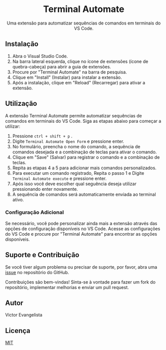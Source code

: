 <h1 align="center">Terminal Automate</h1>

<p align="center">
  Uma extensão para automatizar sequências de comandos em terminais do VS Code.
</p>

## Instalação

1. Abra o Visual Studio Code.
2. Na barra lateral esquerda, clique no ícone de extensões (ícone de quebra-cabeça) para abrir a guia de extensões.
3. Procure por "Terminal Automate" na barra de pesquisa.
4. Clique em "Install" (Instalar) para instalar a extensão.
5. Após a instalação, clique em "Reload" (Recarregar) para ativar a extensão.

## Utilização

A extensão Terminal Automate permite automatizar sequências de comandos em terminais do VS Code. Siga as etapas abaixo para começar a utilizar:

1. Pressione `ctrl + shift + p` .
2. Digite `Terminal Automate Open Form` e pressione enter.
4. No formulário, preencha o nome do comando, a sequência de comandos desejada e a combinação de teclas para ativar o comando.
5. Clique em "Save" (Salvar) para registrar o comando e a combinação de teclas.
6. Repita as etapas 4 a 5 para adicionar mais comandos personalizados.
7. Para executar um comando registrado, Repita o passo 1 e Digite `Terminal Automate execute` e pressione enter.
8. Após isso você deve escolher qual seguência deseja utilizar pressionando enter novamente.
9. A sequência de comandos será automaticamente enviada ao terminal ativo.

### Configuração Adicional

Se necessário, você pode personalizar ainda mais a extensão através das opções de configuração disponíveis no VS Code. Acesse as configurações do VS Code e procure por "Terminal Automate" para encontrar as opções disponíveis.

## Suporte e Contribuição

Se você tiver algum problema ou precisar de suporte, por favor, abra uma [issue](https://github.com/victorcesae/terminal-automate/issues) no repositório do GitHub.

Contribuições são bem-vindas! Sinta-se à vontade para fazer um fork do repositório, implementar melhorias e enviar um pull request.

## Autor

Victor Evangelista<br>

## Licença

[MIT](LICENSE)
